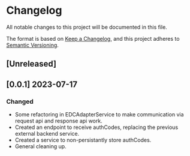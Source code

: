 # Changelog
All notable changes to this project will be documented in this file.

The format is based on [Keep a Changelog](https://keepachangelog.com/en/1.0.0/),
and this project adheres to [Semantic Versioning](https://semver.org/spec/v2.0.0.html).

## [Unreleased]

## [0.0.1] 2023-07-17

### Changed
- Some refactoring in EDCAdapterService to make communication via request api and response api work. 
- Created an endpoint to receive authCodes, replacing the previous external backend service.
- Created a service to non-persistantly store authCodes. 
- General cleaning up. 